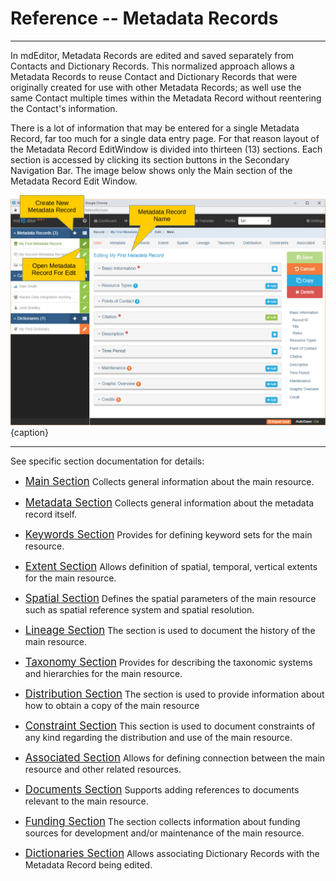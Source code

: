 # Reference -- Metadata Records 
---

In mdEditor, <span class="md-panel">Metadata Records</span> are edited and saved separately from <span class="md-panel">Contacts</span> and <span class="md-panel">Dictionary Records</span>.  This normalized approach allows a <span class="md-panel">Metadata Records</span> to reuse <span class="md-panel">Contact</span> and <span class="md-panel">Dictionary Records</span> that were originally created for use with other <span class="md-panel">Metadata Records</span>; as well use the same <span class="md-panel">Contact</span> multiple times within the <span class="md-panel">Metadata Record</span> without reentering the <span class="md-panel">Contact</span>'s information.  

There is a lot of information that may be entered for a single <span class="md-panel">Metadata Record</span>, far too much for a single data entry page.  For that reason layout of the <span class="md-panel">Metadata Record</span> <span class="md-window">EditWindow</span> is divided into thirteen (13) sections.  Each section is accessed by clicking its section buttons in the <span class="md-window">Secondary Navigation Bar</span>.  The image below shows only the <span class="md-section">Main</span> section of the <span class="md-panel">Metadata Record</span> <span class="md-window">Edit Window</span>.  

![Metadata Record Main Edit Window](/assets/reference/edit-objects/metadata/main/metadataRecord-editWindow.png){caption}

---

See specific section documentation for details:

 * [<span class="md-section" style="font-size: larger">Main Section</span>](main-panels/main-section.md)  Collects general information about the main resource.

 * [<span class="md-section" style="font-size: larger">Metadata Section</span>](metadata-panels/metadata-section.md)  Collects general information about the metadata record itself. 

 * [<span class="md-section" style="font-size: larger">Keywords Section</span>](keyword-panels/keyword-section.md)  Provides for defining keyword sets for the main resource.  

 * [<span class="md-section" style="font-size: larger">Extent Section</span>](extent-panels/extent-section.md)  Allows definition of spatial, temporal, vertical extents for the main resource.
 
 * [<span class="md-section" style="font-size: larger">Spatial Section</span>](spatial-panels/spatial-section.md)  Defines the spatial parameters of the main resource such as spatial reference system and spatial resolution. 

 * [<span class="md-section" style="font-size: larger">Lineage Section</span>](lineage-panels/lineage-section.md)  The section is used to document the history of the main resource.  

 * [<span class="md-section" style="font-size: larger">Taxonomy Section</span>](taxonomy-panels/taxonomy-section.md)  Provides for describing the taxonomic systems and hierarchies for the main resource. 

 * [<span class="md-section" style="font-size: larger">Distribution Section</span>](distribution-panels/distribution-section.md)  The section is used to provide information about how to obtain a copy of the main resource 

 * [<span class="md-section" style="font-size: larger">Constraint Section</span>](constraint-panels/constraint-section.md)  This section is used to document constraints of any kind regarding the distribution and use of the main resource. 

 * [<span class="md-section" style="font-size: larger">Associated Section</span>](associated-panels/associated-section.md)  Allows for defining connection between the main resource and other related resources. 

 * [<span class="md-section" style="font-size: larger">Documents Section</span>](documents-panels/document-section.md)  Supports adding references to documents relevant to the main resource. 

 * [<span class="md-section" style="font-size: larger">Funding Section</span>](funding-panels/funding-section.md)  The section collects information about funding sources for development and/or maintenance of the main resource.  
 
 * [<span class="md-section" style="font-size: larger">Dictionaries Section</span>](dictionary-panels/dictionary-section.md)  Allows associating <span class="md-panel">Dictionary Records</span> with the <span class="md-panel">Metadata Record</span> being edited.
